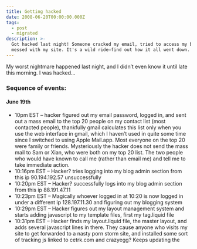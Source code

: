 ```yaml
---
title: Getting hacked
date: 2008-06-20T00:00:00.000Z
tags:
  - post
  - migrated
description: >-
  Got hacked last night! Someone cracked my email, tried to access my blog, and
  messed with my site. It's a wild ride—find out how it all went down.
---
```


My worst nightmare happened last night, and I didn’t even know it until late this morning. I was hacked…

### Sequence of events:

#### June 19th

- 10pm EST – hacker figured out my email password, logged in, and sent out a mass email to the top 20 people on my contact list (most contacted people), thankfully gmail calculates this list only when you use the web interface in gmail, which I haven’t used in quite some time since I switched to using Apple Mail.app. Most everyone on the top 20 were family or friends. Mysteriously the hacker does not send the mass mail to Sam or Xian, who were both on my top 20 list. The two people who would have known to call me (rather than email me) and tell me to take immediate action.
- 10:16pm EST – Hacker? tries logging into my blog admin section from this ip 90.194.192.57 unsuccessfully
- 10:20pm EST – Hacker? successfully logs into my blog admin section from this ip 88.191.47.11
- 10:23pm EST – Magically whoever logged in at 10:20 is now logged in under a different ip 128.197.11.30 and figuring out my blogging system
- 10:29pm EST – Hacker figures out my layout management system and starts adding javascript to my template files, first my tag.liquid file
- 10:31pm EST – Hacker finds my layout.liquid file, the master layout, and adds several javascript lines in there. They cause anyone who visits my site to get forwarded to a nasty porn storm site, and installed some sort of tracking js linked to cetrk.com and crazyegg? Keeps updating the
